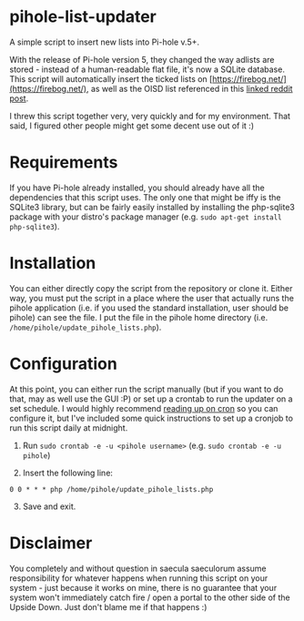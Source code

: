 # pihole-list-updater
A simple script to insert new lists into Pi-hole v.5+.

With the release of Pi-hole version 5, they changed the way adlists are stored - instead of a human-readable flat file, it's now a SQLite database. This script will automatically insert the ticked lists on [https://firebog.net/](https://firebog.net/), as well as the OISD list referenced in this [linked reddit post](https://www.reddit.com/r/oisd_blocklist/comments/dwxgld/dbloisdnl_internets_1_domain_blocklist/).

I threw this script together very, very quickly and for my environment. That said, I figured other people might get some decent use out of it :)

# Requirements
If you have Pi-hole already installed, you should already have all the dependencies that this script uses. The only one that might be iffy is the SQLite3 library, but can be fairly easily installed by installing the php-sqlite3 package with your distro's package manager (e.g. `sudo apt-get install php-sqlite3`).

# Installation
You can either directly copy the script from the repository or clone it. Either way, you must put the script in a place where the user that actually runs the pihole application (i.e. if you used the standard installation, user should be pihole) can see the file. I put the file in the pihole home directory (i.e. `/home/pihole/update_pihole_lists.php`).

# Configuration
At this point, you can either run the script manually (but if you want to do that, may as well use the GUI :P) or set up a crontab to run the updater on a set schedule. I would highly recommend [reading up on cron](https://opensource.com/article/17/11/how-use-cron-linux) so you can configure it, but I've included some quick instructions to set up a cronjob to run this script daily at midnight.

1. Run `sudo crontab -e -u <pihole username>` (e.g. `sudo crontab -e -u pihole`)

2. Insert the following line:
```
0 0 * * * php /home/pihole/update_pihole_lists.php
```

3. Save and exit.

# Disclaimer
You completely and without question in saecula saeculorum assume responsibility for whatever happens when running this script on your system - just because it works on mine, there is no guarantee that your system won't immediately catch fire / open a portal to the other side of the Upside Down. Just don't blame me if that happens :)
